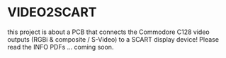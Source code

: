 # VIDEO2SCART
this project is about a PCB that connects the Commodore C128 video outputs (RGBi & composite / S-Video) to a SCART display device!
Please read the INFO PDFs ... coming soon.
